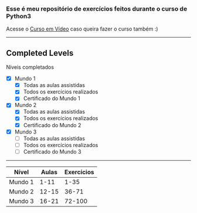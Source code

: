 ### Esse é meu repositório de exercícios feitos durante o curso de __Python3__

Acesse o [Curso em Vídeo](https://www.cursoemvideo.com) caso queira fazer o curso também :)

***
## Completed Levels
Níveis completados
- [x] Mundo 1
    - [X] Todas as aulas assistidas
    - [X] Todos os exercícios realizados
    - [x] Certificado do Mundo 1
- [X] Mundo 2
    - [X] Todas as aulas assistidas
    - [X] Todos os exercícios realizados
    - [X] Certificado do Mundo 2
- [X] Mundo 3
    - [ ] Todas as aulas assistidas
    - [ ] Todos os exercícios realizados
    - [ ] Certificado do Mundo 3
***
Nível | Aulas | Exercícios
---- | --- | ---
Mundo 1 | 1-11 | 1-35
Mundo 2 | 12-15 | 36-71
Mundo 3 | 16-21 | 72-100
